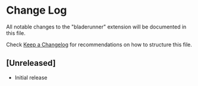 # Change Log

All notable changes to the "bladerunner" extension will be documented in this file.

Check [Keep a Changelog](http://keepachangelog.com/) for recommendations on how to structure this file.

## [Unreleased]

- Initial release
